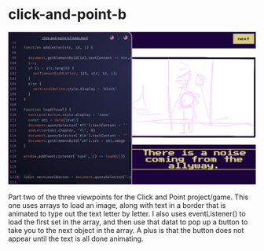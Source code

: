 # click-and-point-b

![screen shot of page](CaPs2.png)

Part two of the three viewpoints for the Click and Point project/game. This one uses arrays to load an image, along with text in a border that is animated to type out the text letter by letter. I also uses eventListener() to load the first set in the array, and then use that datat to pop up a button to take you to the next object in the array. A plus is that the button does not appear until the text is all done animating.
